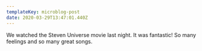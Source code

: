 ```yaml
---
templateKey: microblog-post
date: 2020-03-29T13:47:01.440Z
---
```


We watched the Steven Universe movie last night. It was fantastic! So many feelings and so many great songs.
